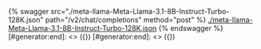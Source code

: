 [#generator:start]: <> ({ "template": "openapi" })
[#generator:start]: <> ({ "template": "openapi" })
{% swagger src="./meta-llama-Meta-Llama-3.1-8B-Instruct-Turbo-128K.json" path="/v2/chat/completions" method="post" %}
[./meta-llama-Meta-Llama-3.1-8B-Instruct-Turbo-128K.json](./meta-llama-Meta-Llama-3.1-8B-Instruct-Turbo-128K.json)
{% endswagger %}
[#generator:end]: <> ({})
[#generator:end]: <> ({})
